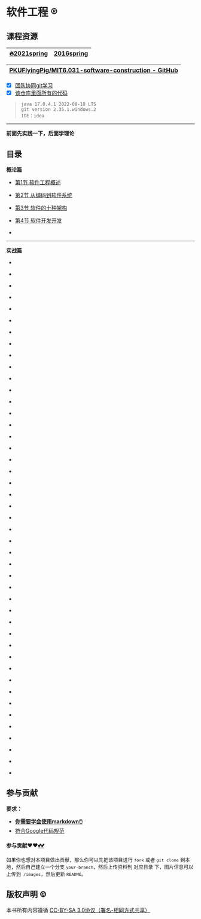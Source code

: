# 软件工程 &reg;




## 课程资源

| [🔥2021spring](http://web.mit.edu/6.031/www/sp21/) | [2016spring](https://ocw.mit.edu/courses/electrical-engineering-and-computer-science/6-005-software-construction-spring-2016/) |
  | ------------------------------------------------- | ------------------------------------------------------------ |

| [PKUFlyingPig/MIT6.031-software-construction - GitHub](https://github.com/PKUFlyingPig/MIT6.031-software-construction) |
  | ------------------------------------------------------------ |

+ [x] [团队协同git学习](https://github.com/3293172751/CS_COURSE/blob/master/Git/README.md)
+ [x] [该仓库里面所有的代码](./code/)

> ```
> java 17.0.4.1 2022-08-18 LTS
> git version 2.35.1.windows.2
> IDE：idea
> ```

----

**前面先实践一下，后面学理论**



## 目录

**概论篇**

  - [第1节 软件工程概述](markdown/1.md)

  - [第2节 从编码到软件系统](markdown/2.md)

  - [第3节 软件的十种架构](markdown/3.md)

  - [第4节 软件开发开发](markdown/4.md)

  - [](markdown/5.md)

---

**实战篇**

  - [](markdown/6.md)

  - [](markdown/7.md)

  - [](markdown/8.md)

  - [](markdown/9.md)

  - [](markdown/10.md)

  - [](markdown/11.md)

  - [](markdown/12.md)

  - [](markdown/13.md)

  - [](markdown/14.md)

  - [](markdown/15.md)

  - [](markdown/16.md)

  - [](markdown/17.md)

  - [](markdown/18.md)

  - [](markdown/19.md)

  - [](markdown/20.md)

  - [](markdown/21.md)

  - [](markdown/22.md)

  - [](markdown/23.md)

  - [](markdown/24.md)

  - [](markdown/25.md)

  - [](markdown/26.md)

  - [](markdown/27.md)

  - [](markdown/28.md)

  - [](markdown/29.md)

  - [](markdown/30.md)

  - [](markdown/31.md)

  - [](markdown/32.md)

  - [](markdown/33.md)

  - [](markdown/34.md)

  - [](markdown/35.md)

  - [](markdown/36.md)

  - [](markdown/37.md)

  - [](markdown/38.md)

  - [](markdown/39.md)

  - [](markdown/40.md)

  - [](markdown/41.md)

  - [](markdown/42.md)

  - [](markdown/43.md)

  - [](markdown/44.md)

  - [](markdown/45.md)

  - [](markdown/46.md)

  - [](markdown/47.md)

  - [](markdown/48.md)

  - [](markdown/49.md)

  - [](markdown/50.md)







## 参与贡献

**要求：**

+ [**你需要学会使用markdown🖱️**](https://github.com/3293172751/CS_COURSE/blob/master/markdown/README.md)
+ [符合Google代码规范](https://zh-google-styleguide.readthedocs.io/en/latest/google-cpp-styleguide/)

#### 参与贡献❤️❤️[💕💕](https://github.com/3293172751/CS_COURSE/blob/master/Git/git-contributor.md/)

<font size = 2>如果你也想对本项目做出贡献，那么你可以先把该项目进行 `fork` 或者 `git clone` 到本地，然后自己建立一个分支 `your-branch`，然后上传资料到 对应目录 下，图片信息可以上传到` /images`，然后更新 `README`。 </font>



## 版权声明 &copy;

本书所有内容遵循 [CC-BY-SA 3.0协议（署名-相同方式共享）](http://zh.wikipedia.org/wiki/Wikipedia:CC-by-sa-3.0协议文本)
